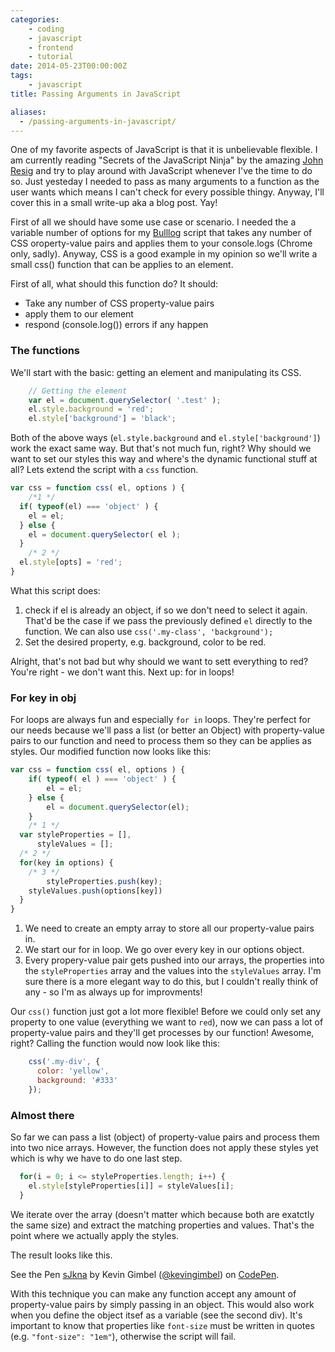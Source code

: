 ```yaml
---
categories:
    - coding
    - javascript
    - frontend
    - tutorial
date: 2014-05-23T00:00:00Z
tags:
    - javascript
title: Passing Arguments in JavaScript

aliases:
  - /passing-arguments-in-javascript/
---
```


One of my favorite aspects of JavaScript is that it is unbelievable flexible. I am currently reading "Secrets of the JavaScript Ninja" by the amazing [John Resig](http://ejohn.org) and try to play around with JavaScript whenever I've the time to do so. Just yesteday I needed to pass as many arguments to a function as the user wants which means I can't check for every possible thingy. Anyway, I'll cover this in a small write-up aka a blog post. Yay!

First of all we should have some use case or scenario. I needed the a variable number of options for my [Bulllog](https://github.com/bullgit/Bulllog) script that takes any number of CSS oroperty-value pairs and applies them to your console.logs (Chrome only, sadly). Anyway, CSS is a good example in my opinion so we'll write a small css() function that can be applies to an element.

First of all, what should this function do? It should:

* Take any number of CSS property-value pairs
* apply them to our element
* respond (console.log()) errors if any happen

### The functions
We'll start with the basic: getting an element and manipulating its CSS.
```javascript 
	// Getting the element
	var el = document.querySelector( '.test' );
	el.style.background = 'red';
	el.style['background'] = 'black';
```

Both of the above ways (`el.style.background` and `el.style['background']`) work the exact same way. But that's not much fun, right? Why should we want to set our styles this way and where's the dynamic functional stuff at all? Lets extend the script with a `css` function.


```javascript 
var css = function css( el, options ) {
	/*1 */
  if( typeof(el) === 'object' ) {
    el = el;
  } else {
    el = document.querySelector( el );
  }
	/* 2 */
  el.style[opts] = 'red';
}
```

What this script does:

1. check if el is already an object, if so we don't need to select it again. That'd be the case if we pass the previously defined `el` directly to the function.  We can also use `css('.my-class', 'background');`
2. Set the desired property, e.g. background, color to be red.

Alright, that's not bad but why should we want to sett everything to red? You're right - we don't want this. Next up: for in loops!

### For key in obj
For loops are always fun and especially `for in` loops. They're perfect for our needs because we'll pass a list (or better an Object) with property-value pairs to our function and need to process them so they can be applies as styles. Our modified function now looks like this:
```javascript 
var css = function css( el, options ) {
	if( typeof( el ) === 'object' ) {
		el = el;
	} else {
		el = document.querySelector(el);
	}
	/* 1 */
  var styleProperties = [],
      styleValues = [];
  /* 2 */
  for(key in options) {
    /* 3 */
		styleProperties.push(key);
    styleValues.push(options[key])
  }
}
```

1. We need to create an empty array to store all our property-value pairs in.
2. We start our for in loop. We go over every key in our options object.
3. Every propery-value pair gets pushed into our arrays, the properties into the `styleProperties` array and the values into the `styleValues` array.
I'm sure there is a more elegant way to do this, but I couldn't really think of any - so I'm as always up for improvments!

Our `css()` function just got a lot more flexible! Before we could only set any property to one value (everything we want to `red`), now we can pass a lot of property-value pairs and they'll get processes by our function! Awesome, right?
Calling the function would now look like this:

```javascript 
	css('.my-div', {
	  color: 'yellow',
	  background: '#333'
	});
```

### Almost there
So far we can pass a list (object) of property-value pairs and process them into two nice arrays. However, the function does not apply these styles yet which is why we have to do one last step.

```javascript 
  for(i = 0; i <= styleProperties.length; i++) {
    el.style[styleProperties[i]] = styleValues[i];
  }
```

We iterate over the array (doesn't matter which because both are exatctly the same size) and extract the matching properties and values. That's the point where we actually apply the styles.

The result looks like this.

<p data-height="268" data-theme-id="647" data-slug-hash="sJkna" data-default-tab="result" class='codepen'>See the Pen <a href='http://codepen.io/kevingimbel/pen/sJkna/'>sJkna</a> by Kevin Gimbel (<a href='http://codepen.io/kevingimbel'>@kevingimbel</a>) on <a href='http://codepen.io'>CodePen</a>.</p>
<script async src="//codepen.io/assets/embed/ei.js"></script>


With this technique you can make any function accept any amount of property-value pairs by simply passing in an object. This would also work when you define the object itsef as a variable (see the second div). It's important to know that properties like `font-size` must be written in quotes (e.g. ` "font-size": "1em" `), otherwise the script will fail.

